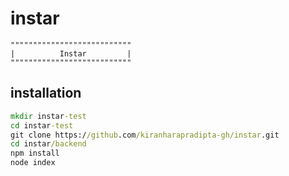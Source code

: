 # instar
```
"""""""""""""""""""""""""""
|          Instar         |
"""""""""""""""""""""""""""
```
## installation
```cmd
mkdir instar-test
cd instar-test
git clone https://github.com/kiranharapradipta-gh/instar.git
cd instar/backend
npm install
node index
```
